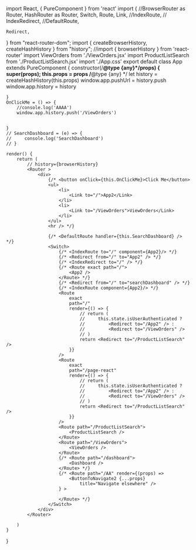 
import React, { PureComponent } from 'react'
import {
    //BrowserRouter as Router,
    HashRouter as Router,
    Switch,
    Route,
    Link,
    //IndexRoute,
    // IndexRedirect,
    //DefaultRoute,

    Redirect,

} from "react-router-dom";
import { createBrowserHistory, createHashHistory } from "history";
//import { browserHistory } from 'react-router'
import ViewOrders from './ViewOrders.jsx'
import ProductListSearch from './ProductListSearch.jsx'
import './App.css'
export default class App extends PureComponent {
    constructor(/**@type {any}*/props) {
        super(props);
        this.props = props
        /**@type {any} */
        let history = createHashHistory(this.props)
        window.app.pushUrl = history.push
        window.app.history = history
        
        
        
    }
    OnClickMe = () => {
        //console.log('AAAA')
        window.app.history.push('/ViewOrders')
        
        
    }
    // SearchDashboard = (e) => {
    //     console.log('SearchDashboard')
    // }

    render() {
        return (
            // history={browserHistory}
            <Router >
                <div>
                    {/* <button onClick={this.OnClickMe}>Click Me</button>
                    <ul>
                        <li>
                            <Link to="/">App2</Link>
                        </li>
                        <li>
                            <Link to="/ViewOrders">ViewOrders</Link>
                        </li>
                    </ul>
                    <hr /> */}

                    {/* <DefaultRoute handler={this.SearchDashboard} /> */}
                    <Switch>
                        {/* <IndexRoute to="/" component={App2}/> */}
                        {/* <Redirect from="/" to="App2" /> */}
                        {/* <IndexRedirect to="/" /> */}
                        {/* <Route exact path="/">
                            <App2 />
                        </Route> */}
                        {/* <Redirect from="/" to="searchDashboard" /> */}
                        {/* <IndexRoute component={App2}/> */}
                        <Route
                            exact
                            path="/"
                            render={() => {
                                // return (
                                //     this.state.isUserAuthenticated ?
                                //         <Redirect to="/App2" /> :
                                //         <Redirect to="/ViewOrders" />
                                // )
                                return <Redirect to="/ProductListSearch" />
                            }}
                        />
                        <Route
                            exact
                            path="/page-react"
                            render={() => {
                                // return (
                                //     this.state.isUserAuthenticated ?
                                //         <Redirect to="/App2" /> :
                                //         <Redirect to="/ViewOrders" />
                                // )
                                return <Redirect to="/ProductListSearch" />
                            }}
                        />
                        <Route path="/ProductListSearch">
                            <ProductListSearch />
                        </Route>
                        <Route path="/ViewOrders">
                            <ViewOrders />
                        </Route>
                        {/* <Route path="/dashboard">
                            <Dashboard />
                        </Route> */}
                        {/* <Route path="/AA" render={(props) =>
                            <ButtonToNavigate2 {...props}
                                title="Navigate elsewhere" />
                        } >

                        </Route> */}
                    </Switch>
                </div>
            </Router>

        )
    }
}

